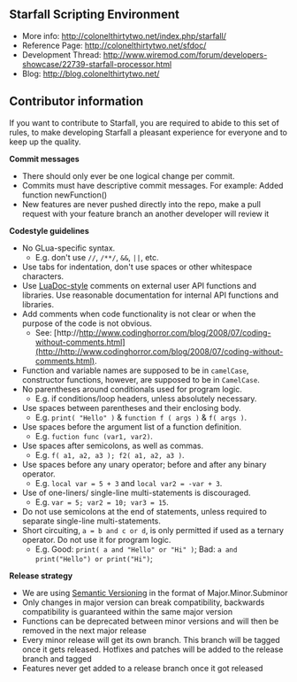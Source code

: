 Starfall Scripting Environment
----------

 * More info: http://colonelthirtytwo.net/index.php/starfall/
 * Reference Page: http://colonelthirtytwo.net/sfdoc/
 * Development Thread: http://www.wiremod.com/forum/developers-showcase/22739-starfall-processor.html
 * Blog: http://blog.colonelthirtytwo.net/

Contributor information
----------


If you want to contribute to Starfall, you are required to abide to this set of rules, to make developing Starfall a pleasant experience for everyone and to keep up the quality.

**Commit messages**
- There should only ever be one logical change per commit.
- Commits must have descriptive commit messages. For example: Added function newFunction()
- New features are never pushed directly into the repo, make a pull request with your feature branch an another developer will review it

**Codestyle guidelines**
- No GLua-specific syntax. 
  - E.g. don't use `//`, `/**/`, `&&`, `||`, etc.
- Use tabs for indentation, don't use spaces or other whitespace characters.
- Use [LuaDoc-style](http://keplerproject.github.io/luadoc/manual.html) comments on external user API functions and libraries. Use reasonable documentation for internal API functions and libraries.
- Add comments when code functionality is not clear or when the purpose of the code is not obvious.
  - See: [http://http://www.codinghorror.com/blog/2008/07/coding-without-comments.html](http://http://www.codinghorror.com/blog/2008/07/coding-without-comments.html).
- Function and variable names are supposed to be in `camelCase`, constructor functions, however, are supposed to be in `CamelCase`.
- No parentheses around conditionals used for program logic.
  - E.g. if conditions/loop headers, unless absolutely necessary.
- Use spaces between parentheses and their enclosing body. 
  - E.g. `print( "Hello" )` & `function f ( args )` & `f( args )`.
- Use spaces before the argument list of a function definition. 
  - E.g. `fuction func (var1, var2)`.
- Use spaces after semicolons, as well as commas. 
  - E.g. `f( a1, a2, a3 ); f2( a1, a2, a3 )`.
- Use spaces before any unary operator; before and after any binary operator. 
  - E.g. `local var = 5 + 3` and `local var2 = -var + 3`.
- Use of one-liners/ single-line multi-statements is discouraged. 
  - E.g. `var = 5; var2 = 10; var3 = 15`.
- Do not use semicolons at the end of statements, unless required to separate single-line multi-statements.
- Short circuiting, `a = b and c or d`, is only permitted if used as a ternary operator. Do not use it for program logic. 
  - E.g. Good: `print( a and "Hello" or "Hi" )`; Bad: `a and print("Hello") or print("Hi")`;

**Release strategy**
- We are using [Semantic Versioning](http://semver.org) in the format of Major.Minor.Subminor
- Only changes in major version can break compatibility, backwards compatibility is guaranteed within the same major version
- Functions can be deprecated between minor versions and will then be removed in the next major release
- Every minor release will get its own branch. This branch will be tagged once it gets released. Hotfixes and patches will be added to the release branch and tagged
- Features never get added to a release branch once it got released
